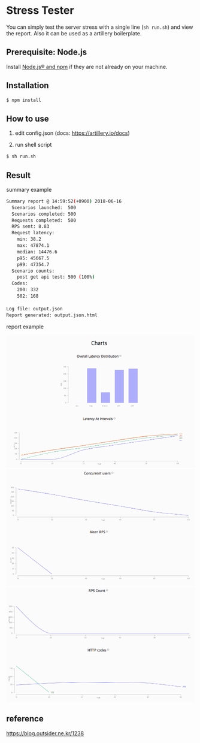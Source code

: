 # Stress Tester

You can simply test the server stress with a single line (`sh run.sh`) and view the report.
Also it can be used as a artillery boilerplate.

## Prerequisite: Node.js

Install [Node.js® and npm](https://nodejs.org/en/download/current/) if they are not already on your machine.

## Installation
```bash
$ npm install
``` 
 
## How to use

1. edit config.json (docs: https://artillery.io/docs)

2. run shell script
```bash
$ sh run.sh 
```

## Result

summary example
```bash
Summary report @ 14:59:52(+0900) 2018-06-16
  Scenarios launched:  500
  Scenarios completed: 500
  Requests completed:  500
  RPS sent: 8.83
  Request latency:
    min: 38.2
    max: 47874.1
    median: 14476.6
    p95: 45667.5
    p99: 47354.7
  Scenario counts:
    post get api test: 500 (100%)
  Codes:
    200: 332
    502: 168

Log file: output.json
Report generated: output.json.html
```

report example

<img width="700px" height="auto" src="images/report1.png"></img>
<img width="700px" height="auto" src="images/report2.png"></img>
<img width="700px" height="auto" src="images/report3.png"></img>
  
## reference
 
https://blog.outsider.ne.kr/1238

